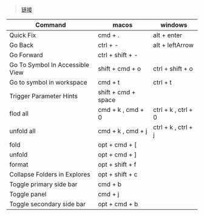 > [链接](https://gist.github.com/wxingheng/e3fc8bb470db102bc12c3cfcaabdcfae)

| Command                         | macos              | windows             |
|---------------------------------|--------------------|---------------------|
| Quick Fix                       | cmd + .            | alt + enter         |
| Go Back                         | ctrl + -           | alt + leftArrow     |
| Go Forward                      | ctrl + shift + -   |                     |
| Go To Symbol In Accessible View | shift + cmd + o    | ctrl + shift + o    |
| Go to  symbol in workspace      | cmd + t            | ctrl + t            |
| Trigger Parameter Hints         | shift + cmd + space|                     |
| flod all                        | cmd + k , cmd + 0  | ctrl + k , ctrl + 0 |
| unfold all                      | cmd + k , cmd + j  | ctrl + k , ctrl + j |
| fold                            | opt + cmd + [      |                     |
| unfold                          | opt + cmd + ]      |                     |
| format                          | opt + shift + f    |                     |
| Collapse Folders in Explores    | opt + shift + c    |                     |
| Toggle primary side bar         | cmd + b            |                     |
| Toggle panel                    | cmd + j            |                     |
| Toggle secondary side bar       | opt + cmd + b      |                     |
